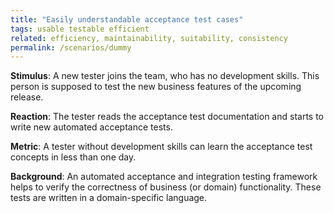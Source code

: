 ```yaml
---
title: "Easily understandable acceptance test cases"
tags: usable testable efficient
related: efficiency, maintainability, suitability, consistency
permalink: /scenarios/dummy
---
```


<div class="quality-requirement" markdown="1">


**Stimulus**: A new tester joins the team, who has no development skills. This person is supposed to test the new business features of the upcoming release.

**Reaction**: The tester reads the acceptance test documentation and starts to write new automated acceptance tests.

**Metric**: A tester without development skills can learn the acceptance test concepts in less than one day.

**Background**: An automated acceptance and integration testing framework helps to verify the correctness of business (or domain) functionality. These tests are written in a domain-specific language.
</div><br>




